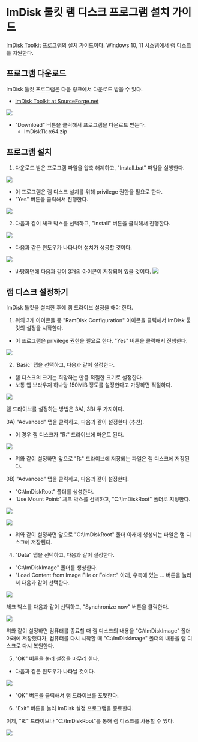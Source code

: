 # ImDisk 툴킷 램 디스크 프로그램 설치 가이드

[ImDisk Toolkit](https://sourceforge.net/projects/imdisk-toolkit/) 프로그램의 설치 가이드이다.
Windows 10, 11 시스템에서 램 디스크를 지원한다.

## 프로그램 다운로드

ImDisk 툴킷 프로그램은 다음 링크에서 다운로드 받을 수 있다.

*   [ImDisk Toolkit at SourceForge.net](https://sourceforge.net/projects/imdisk-toolkit/)

![](imdisk/1.imdisk_download_link.png)

- "Download" 버튼을 클릭해서 프로그램을 다운로드 받는다.
    - ImDiskTk-x64.zip

## 프로그램 설치
1. 다운로드 받은 프로그램 파일을 압축 해제하고, "Install.bat" 파일을 실행한다.

![](imdisk/2.imdisk_uncompress_install.png)

- 이 프로그램은 램 디스크 설치를 위해 privilege 권한을 필요로 한다.
- "Yes" 버튼을 클릭해서 진행한다.

![](imdisk/3.imdisk_privilege.png)

2. 다음과 같이 체크 박스를 선택하고, "Install" 버튼을 클릭해서 진행한다.

![](imdisk/4.imdisk_configure.png)

- 다음과 같은 윈도우가 나타나며 설치가 성공할 것이다.

![](imdisk/5.imdisk_complete.png)

- 바탕화면에 다음과 같이 3개의 아이콘이 저장되어 있을 것이다.
![](imdisk/6.imdisk_desktop.png)

## 램 디스크 설정하기
ImDisk 툴킷을 설치한 후에 램 드라이브 설정을 해야 한다.

1) 위의 3개 아이콘들 중 "RamDisk Configuration" 아이콘을 클릭해서 ImDisk 툴킷의 설정을 시작한다.
- 이 프로그램은 privilege 권한을 필요로 한다. "Yes" 버튼을 클릭해서 진행한다.

![](imdisk/7.imdisk_configure_ramdisk.png)

2) 'Basic' 탭을 선택하고, 다음과 같이 설정한다.
- 램 디스크의 크기는 희망하는 만큼 적절한 크기로 설정한다.
- 보통 웹 브라우져 하나당 150MiB 정도를 설정한다고 가정하면 적절하다.

![](imdisk/8.imdisk_config_one.png)

램 드라이브를 설정하는 방법은 3A), 3B) 두 가지이다. 

3A) "Advanced" 탭을 클릭하고, 다음과 같이 설정한다 (추천).
- 이 경우 램 디스크가 "R:\" 드라이브에 마운트 된다.

![](imdisk/9.imdisk_config_two_A.png)

- 위와 같이 설정하면 앞으로 "R:\" 드라이브에 저장되는 파일은 램 디스크에 저장된다.
  
3B) "Advanced" 탭을 클릭하고, 다음과 같이 설정한다.
- "C:\ImDiskRoot" 폴더를 생성한다.
- 'Use Mount Point:' 체크 박스를 선택하고, "C:\ImDiskRoot" 폴더로 지정한다.

![](imdisk/9.imdisk_config_two_B.png)

![](imdisk/9.imdisk_config_two_C.png)

- 위와 같이 설정하면 앞으로 "C:\ImDiskRoot\" 폴더 아래에 생성되는 파일은 램 디스크에 저장된다.

4) "Data" 탭을 선택하고, 다음과 같이 설정한다.
- "C:\ImDiskImage" 폴더를 생성한다.
- "Load Content from Image File or Folder:" 아래, 우측에 있는 ... 버튼을 눌러서 다음과 같이 선택한다.

![](imdisk/9.imdisk_config_three_A.png)

체크 박스를 다음과 같이 선택하고, "Synchronize now" 버튼을 클릭한다.

![](imdisk/9.imdisk_config_three_B.png)

위와 같이 설정하면 컴퓨터를 종료할 때 램 디스크의 내용을 "C:\ImDiskImage\" 폴더 아래에 저장했다가,
컴퓨터를 다시 시작할 때 "C:\ImDiskImage\" 폴더의 내용을 램 디스크로 다시 복원한다.

5) "OK" 버튼을 눌러 설정을 마무리 한다.
- 다음과 같은 윈도우가 나타날 것이다.

![](imdisk/10.imdisk_format.png)

- "OK" 버튼을 클릭해서 램 드라이브를 포맷한다.
  
6) "Exit" 버튼을 눌러 ImDisk 설정 프로그램을 종료한다.

이제, "R:\" 드라이브나 "C:\ImDiskRoot\"를 통해 램 디스크를 사용할 수 있다.

![](imdisk/11.imdisk_explorer.png)
